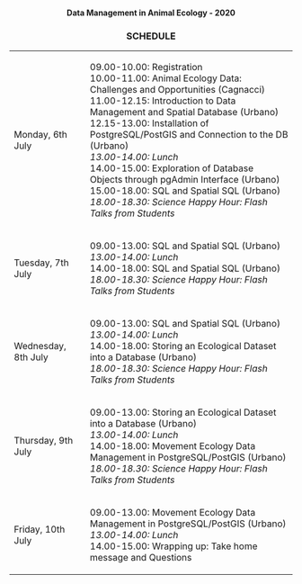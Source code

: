#### <p align="center">Data Management in Animal Ecology - 2020</p>
### <p align="center">SCHEDULE</p>  

<table>
<tr><td>Monday, 6th July</td>
<td>

09.00-10.00: Registration  
10.00-11.00: Animal Ecology Data: Challenges and Opportunities (Cagnacci)  
11.00-12.15: Introduction to Data Management and Spatial Database (Urbano)  
12.15-13.00: Installation of PostgreSQL/PostGIS and Connection to the DB (Urbano)  
*13.00-14.00: Lunch*  
14.00-15.00: Exploration of Database Objects through pgAdmin Interface (Urbano)  
15.00-18.00: SQL and Spatial SQL (Urbano)  
*18.00-18.30: Science Happy Hour: Flash Talks from Students*
</td>
</tr>
<tr><td>Tuesday, 7th July</td>
<td>

09.00-13.00: SQL and Spatial SQL (Urbano)  
*13.00-14.00: Lunch*  
14.00-18.00: SQL and Spatial SQL (Urbano)  
*18.00-18.30: Science Happy Hour: Flash Talks from Students*  
</td>
</tr>
<tr><td>Wednesday, 8th July</td>
<td>

09.00-13.00: SQL and Spatial SQL (Urbano)  
*13.00-14.00: Lunch*  
14.00-18.00: Storing an Ecological Dataset into a Database (Urbano)  
*18.00-18.30: Science Happy Hour: Flash Talks from Students*  
</td>
</tr>
<tr><td>Thursday, 9th July</td>
<td>

09.00-13.00: Storing an Ecological Dataset into a Database (Urbano)  
*13.00-14.00: Lunch*  
14.00-18.00: Movement Ecology Data Management in PostgreSQL/PostGIS (Urbano)  
*18.00-18.30: Science Happy Hour: Flash Talks from Students*  
</td>
</tr>
<tr><td>Friday, 10th July</td>
<td>

09.00-13.00: Movement Ecology Data Management in PostgreSQL/PostGIS (Urbano)  
*13.00-14.00: Lunch*  
14.00-15.00: Wrapping up: Take home message and Questions  
</td>
</tr>
</table>
